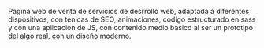 
Pagina web de venta de servicios de desrrollo web, adaptada a diferentes dispositivos, con tenicas de SEO, animaciones, codigo estructurado en sass y con una aplicacion de JS, con contenido medio basico al ser un prototipo del algo real, con un diseño moderno.